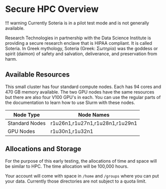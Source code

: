 # Secure HPC Overview

!!! warning
    Currently Soteria is in a pilot test mode and is not generally available. 

Research Technologies in partnership with the Data Science Institute is providing a secure research enclave that is HIPAA compliant. It is called Soteria. In Greek mythology, Soteria (Greek: Σωτηρία) was the goddess or spirit (daimon) of safety and salvation, deliverance, and preservation from harm.

## Available Resources

This small cluster has four standard compute nodes. Each has 94 cores and 470 GB memory available. The two GPU nodes have the same resources but there are also four V100 GPU's in each. You can use the regular parts of the documentation to learn how to use Slurm with these nodes.

|Node Type|Node Names|
|-|-|
|Standard Nodes| r1u26n1,r1u27n1,r1u28n1,r1u29n1|
|GPU Nodes| r1u30n1,r1u32n1|

## Allocations and Storage

For the purpose of this early testing, the allocations of time and space will be similar to HPC.
The time allocation will be 100,000 hours.

Your account will come with space in ```/home``` and ```/groups``` where you can put your data.  Currently those directories are not subject to a quota limit.


